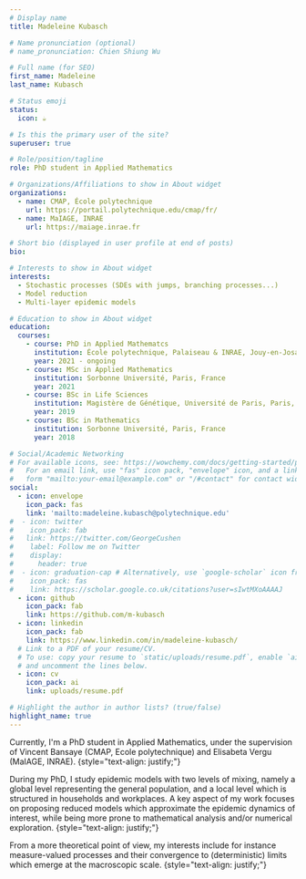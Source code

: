 ```yaml
---
# Display name
title: Madeleine Kubasch

# Name pronunciation (optional)
# name_pronunciation: Chien Shiung Wu

# Full name (for SEO)
first_name: Madeleine
last_name: Kubasch

# Status emoji
status:
  icon: ☕️

# Is this the primary user of the site?
superuser: true

# Role/position/tagline
role: PhD student in Applied Mathematics

# Organizations/Affiliations to show in About widget
organizations:
  - name: CMAP, École polytechnique
    url: https://portail.polytechnique.edu/cmap/fr/
  - name: MaIAGE, INRAE
    url: https://maiage.inrae.fr

# Short bio (displayed in user profile at end of posts)
bio:

# Interests to show in About widget
interests: 
  - Stochastic processes (SDEs with jumps, branching processes...)
  - Model reduction
  - Multi-layer epidemic models

# Education to show in About widget
education:
  courses:
    - course: PhD in Applied Mathematcs
      institution: École polytechnique, Palaiseau & INRAE, Jouy-en-Josas, France
      year: 2021 - ongoing
    - course: MSc in Applied Mathematics
      institution: Sorbonne Université, Paris, France
      year: 2021
    - course: BSc in Life Sciences
      institution: Magistère de Génétique, Université de Paris, Paris, France
      year: 2019
    - course: BSc in Mathematics
      institution: Sorbonne Université, Paris, France
      year: 2018

# Social/Academic Networking
# For available icons, see: https://wowchemy.com/docs/getting-started/page-builder/#icons
#   For an email link, use "fas" icon pack, "envelope" icon, and a link in the
#   form "mailto:your-email@example.com" or "/#contact" for contact widget.
social:
  - icon: envelope
    icon_pack: fas
    link: 'mailto:madeleine.kubasch@polytechnique.edu'
#  - icon: twitter
#    icon_pack: fab 
#   link: https://twitter.com/GeorgeCushen
#    label: Follow me on Twitter
#    display:
#      header: true
#  - icon: graduation-cap # Alternatively, use `google-scholar` icon from `ai` icon pack
#    icon_pack: fas
#    link: https://scholar.google.co.uk/citations?user=sIwtMXoAAAAJ
  - icon: github
    icon_pack: fab
    link: https://github.com/m-kubasch
  - icon: linkedin
    icon_pack: fab
    link: https://www.linkedin.com/in/madeleine-kubasch/
  # Link to a PDF of your resume/CV.
  # To use: copy your resume to `static/uploads/resume.pdf`, enable `ai` icons in `params.yaml`,
  # and uncomment the lines below.
  - icon: cv
    icon_pack: ai
    link: uploads/resume.pdf

# Highlight the author in author lists? (true/false)
highlight_name: true
---
```


Currently, I'm a PhD student in Applied Mathematics, under the supervision of Vincent Bansaye (CMAP, Ecole polytechnique) and Elisabeta Vergu (MaIAGE, INRAE). 
{style="text-align: justify;"}

During my PhD, I study epidemic models with two levels of mixing, namely a global level representing the general population, and a local level which is structured in households and workplaces. A key aspect of my work focuses on proposing reduced models which approximate the epidemic dynamics of interest, while being more prone to mathematical analysis and/or numerical exploration. 
{style="text-align: justify;"}

From a more theoretical point of view, my interests include for instance measure-valued processes and their convergence to (deterministic) limits which emerge at the macroscopic scale.
{style="text-align: justify;"}